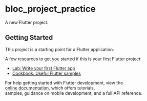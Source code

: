 # bloc_project_practice <br>

A new Flutter project. <br>

## Getting Started <br>

This project is a starting point for a Flutter application. <br>

A few resources to get you started if this is your first Flutter project: <br>

- [Lab: Write your first Flutter app](https://docs.flutter.dev/get-started/codelab) <br>
- [Cookbook: Useful Flutter samples](https://docs.flutter.dev/cookbook) <br>

For help getting started with Flutter development, view the <br>
[online documentation](https://docs.flutter.dev/), which offers tutorials, <br>
samples, guidance on mobile development, and a full API reference. 
